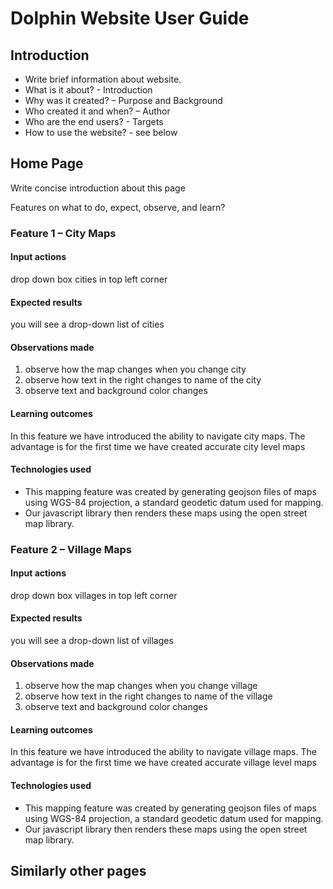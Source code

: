 <!--
% ==============================================================================
% File Name  : <user-guide-dolphin.md>
% Description: User guide for Dolphin website
% ------------------------------------------------------------------------------
% Author     : Amit Manohar Manthanwar (AMM)
% WebURL     : https:%manthanwar.github.io
% ------------------------------------------------------------------------------
% Author     : Purna Chandra Mohan (PCM)
% Mailer     : info@bapfoundation.org
% ------------------------------------------------------------------------------
% Copyright  : (c) 2025 Bapatla Foundation
% License    : MIT License
% -----------------------------------------------------------------------------
% This file can be redistributed and/or modified under the terms
% of the MIT License. For details see the file license.txt
% ==============================================================================
% Revision Log  | Author  | Description
% --------------+---------+-----------------------------------------------------
% 13-Aug-2025   | AMM     | Initial Version
% --------------+---------+-----------------------------------------------------
% 14-Aug-2025   | PCM     | Added Features
% --------------+---------+-----------------------------------------------------
% ==============================================================================
-->

# Dolphin Website User Guide

## Introduction

- Write brief information about website.
- What is it about? - Introduction
- Why was it created? – Purpose and Background
- Who created it and when? – Author
- Who are the end users? - Targets
- How to use the website? - see below

## Home Page

Write concise introduction about this page

Features on what to do, expect, observe, and learn?

### Feature 1 – City Maps

#### Input actions

drop down box cities in top left corner

#### Expected results

you will see a drop-down list of cities

#### Observations made

1. observe how the map changes when you change city
2. observe how text in the right changes to name of the city
3. observe text and background color changes

#### Learning outcomes

In this feature we have introduced the ability to navigate city maps. The advantage is for the first time we have created accurate city level maps

#### Technologies used

- This mapping feature was created by generating geojson files of maps using WGS-84 projection, a standard geodetic datum used for mapping.
- Our javascript library then renders these maps using the open street map library.

### Feature 2 – Village Maps

#### Input actions

drop down box villages in top left corner

#### Expected results

you will see a drop-down list of villages

#### Observations made

1. observe how the map changes when you change village
2. observe how text in the right changes to name of the village
3. observe text and background color changes

#### Learning outcomes

In this feature we have introduced the ability to navigate village maps. The advantage is for the first time we have created accurate village level maps

#### Technologies used

- This mapping feature was created by generating geojson files of maps using WGS-84 projection, a standard geodetic datum used for mapping.
- Our javascript library then renders these maps using the open street map library.

## Similarly other pages

<!--- end of file -->